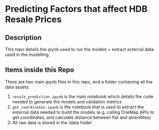 # Predicting Factors that affect HDB Resale Prices

Description
--- 
This repo details the ipynb used to run the models + extract external data used in the modelling.

Items inside this Repo
---
There are two main ipynb files in this repo, and a folder containing all the data assets:

1. `resale_prediction.ipynb` is the main notebook which details the code needed to generate the models and validation metrics
2. `get_coordinates.ipynb` is the notebook that is used to extract the external data needed to build the models (e.g. calling OneMap APIs to get coordinates, and calculate distance between flat and amenitites)
3. All raw data is stored in the /data folder
